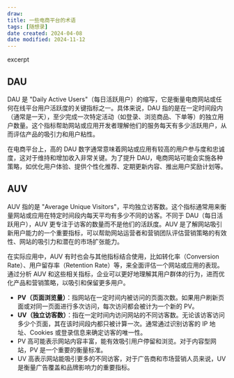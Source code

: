 ```yaml
---
draw:
title: 一些电商平台的术语
tags: [随想录]
date created: 2024-04-08
date modified: 2024-11-12
---
```


excerpt

<!-- more -->

## DAU

DAU 是 "Daily Active Users"（每日活跃用户）的缩写，它是衡量电商网站或任何在线平台用户活跃度的关键指标之一。具体来说，DAU 指的是在一定时间段内（通常是一天），至少完成一次特定活动（如登录、浏览商品、下单等）的独立用户数量。这个指标帮助网站或应用开发者理解他们的服务每天有多少活跃用户，从而评估产品的吸引力和用户粘性。

在电商平台上，高的 DAU 数字通常意味着网站或应用有较高的用户参与度和忠诚度，这对于维持和增加收入非常关键。为了提升 DAU，电商网站可能会实施各种策略，如优化用户体验、提供个性化推荐、定期更新内容、推出用户奖励计划等。

## AUV

  

AUV 指的是 "Average Unique Visitors"，平均独立访客数。这个指标通常用来衡量网站或应用在特定时间段内每天平均有多少不同的访客。不同于 DAU（每日活跃用户），AUV 更专注于访客的数量而不是他们的活跃度。AUV 是了解网站吸引新用户能力的一个重要指标，可以帮助网站运营者和营销团队评估营销策略的有效性、网站的吸引力和潜在的市场扩张能力。

在实际应用中，AUV 有时也会与其他指标结合使用，比如转化率（Conversion Rate）、用户留存率（Retention Rate）等，来全面评估一个网站或应用的表现。通过分析 AUV 和这些相关指标，企业可以更好地理解其用户群体的行为，进而优化产品和营销策略，以吸引和保留更多用户。

- **PV（页面浏览量）**：指网站在一定时间内被访问的页面次数。如果用户刷新页面或对同一页面进行多次访问，每次访问都会被计为一个新的 PV。
- **UV（独立访客数）**：指在一定时间内访问网站的不同访客数。无论该访客访问多少个页面，其在该时间段内都只被计算一次。通常通过识别访客的 IP 地址、Cookies 或登录信息来确定访客的唯一性。
- PV 高可能表示网站内容丰富，能有效吸引用户停留和浏览。对于内容型网站，PV 是一个重要的衡量标准。
- UV 高表示网站能吸引更多的不同访客，对于广告商和市场营销人员来说，UV 是衡量广告覆盖和品牌影响力的重要指标。
